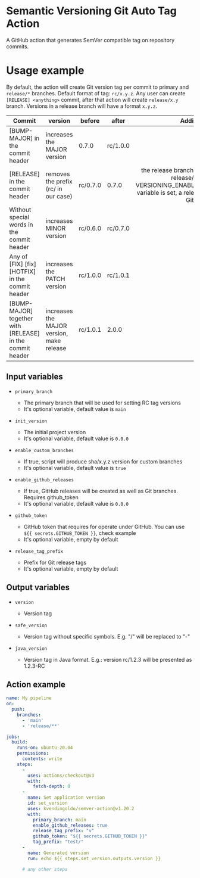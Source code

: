 # Semantic Versioning Git Auto Tag Action
A GitHub action that generates SemVer compatible tag on repository commits.

# Usage example
By default, the action will create Git version tag per commit to primary and `release/*` branches. Default format of tag: `rc/x.y.z`.
Any user can create `[RELEASE] <anything>` commit, after that action will create `release/x.y` branch.
Versions in a release branch will have a format `x.y.z`.

| Commit                                                    | version                                   | before   | after    |                                                                      Additional                                                                     |
|-----------------------------------------------------------|-------------------------------------------|----------|----------|:---------------------------------------------------------------------------------------------------------------------------------------------------:|
| [BUMP-MAJOR] in the commit header                         | increases the MAJOR version               | 0.7.0    | rc/1.0.0 |                                                                                                                                                     |
| [RELEASE] in the commit header                            | removes the prefix (rc/ in our case)      | rc/0.7.0 | 0.7.0    | the release branch will be created, like release/0.7  if the VERSIONING_ENABLE_GITLAB_RELEASES variable is set, a release will be created in GitLab |
| Without special words in the commit header                | increases MINOR version                   | rc/0.6.0 | rc/0.7.0 |                                                                                                                                                     |
| Any of [FIX] [fix] [HOTFIX] in the commit header          | increases the PATCH version               | rc/1.0.0 | rc/1.0.1 |                                                                                                                                                     |
| [BUMP-MAJOR] together with [RELEASE] in the commit header | increases the MAJOR version, make release | rc/1.0.1 | 2.0.0    |                                                                                                                                                     |

## Input variables
* `primary_branch`
  * The primary branch that will be used for setting RC tag versions
  * It's optional variable, default value is `main`

* `init_version`
  * The initial project version
  * It's optional variable, default value is `0.0.0`

* `enable_custom_branches`
  * If true, script will produce sha/x.y.z version for custom branches
  * It's optional variable, default value is `true`

* `enable_github_releases`
  * If true, GitHub releases will be created as well as Git branches. Requires github_token
  * It's optional variable, default value is `0.0.0`

* `github_token`
  * GitHub token that requires for operate under GitHub. You can use `${{ secrets.GITHUB_TOKEN }}`, check example
  * It's optional variable, empty by default

* `release_tag_prefix`
  * Prefix for Git release tags
  * It's optional variable, empty by default

## Output variables
* `version`
  * Version tag

* `safe_version`
  * Version tag without specific symbols. E.g. "/" will be replaced to "-"

* `java_version`
  * Version tag in Java format. E.g.: version rc/1.2.3 will be presented as 1.2.3-RC 

## Action example

```yaml
name: My pipeline
on:
  push:
    branches:
      - 'main'
      - 'release/**'

jobs:
  build:
    runs-on: ubuntu-20.04
    permissions:
      contents: write
    steps:
      -
        uses: actions/checkout@v3
        with:
          fetch-depth: 0
      -
        name: Set application version
        id: set_version
        uses: kvendingoldo/semver-action@v1.20.2
        with:
          primary_branch: main
          enable_github_releases: true
          release_tag_prefix: "v"
          github_token: "${{ secrets.GITHUB_TOKEN }}"
          tag_prefix: "test/"
      -
        name: Generated version
        run: echo ${{ steps.set_version.outputs.version }}

      # any other steps
```
